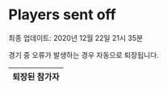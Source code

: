 # Players sent off
최종 업데이트: 2020년 12월 22일 21시 35분


경기 중 오류가 발생하는 경우 자동으로 퇴장됩니다.


| 퇴장된 참가자 |
|:---:|